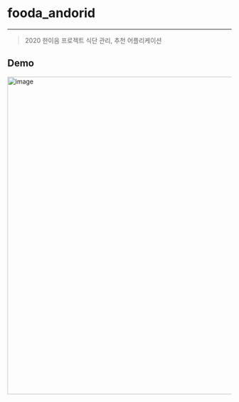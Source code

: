 # fooda_andorid
---
> 2020 한이음 프로젝트 식단 관리, 추천 어플리케이션

## Demo
<img width="713" alt="image" src="https://user-images.githubusercontent.com/30331087/107449001-1fe7b280-6b86-11eb-9c95-f99462758f3f.png">
